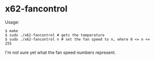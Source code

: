 # x62-fancontrol

Usage:

```
$ make
$ sudo ./x62-fancontrol # gets the temperature
$ sudo ./x62-fancontrol n # set the fan speed to n, where 0 <= n <= 255
```

I'm not sure yet what the fan speed numbers represent.
